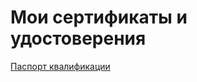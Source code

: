 
# Мои сертификаты и удостоверения

[Паспорт квалификации](https://uc1.1c.ru/account/summary/?token=a0096549003de5b334e4ed1b560a40ba)